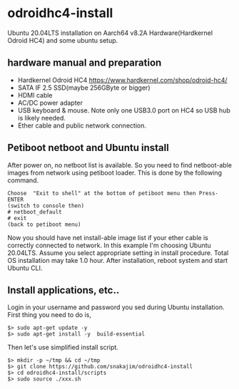 # odroidhc4-install
Ubuntu 20.04LTS installation on Aarch64 v8.2A Hardware(Hardkernel Odroid HC4) and some ubuntu setup.

## hardware manual and preparation

- Hardkernel Odroid HC4 https://www.hardkernel.com/shop/odroid-hc4/
- SATA IF 2.5 SSD(maybe 256GByte or bigger)
- HDMI cable
- AC/DC power adapter
- USB keyboard & mouse. Note only one USB3.0 port on HC4 so USB hub is likely needed.
- Ether cable and public network connection.

## Petiboot netboot and Ubuntu install

After power on, no netboot list is available. So you need to find netboot-able images from network using petiboot loader. This is done by the following command.
```
Choose  "Exit to shell" at the bottom of petiboot menu then Press-ENTER
(switch to console then)
# netboot_default
# exit
(back to petiboot menu)
```

Now you should have net install-able image list if your ether cable is correctly connected to network. In this example I'm choosing Ubuntu 20.04LTS. 
Assume you select appropriate setting in install procedure. Total OS installation may take 1.0 hour. After installation, reboot system and start Ubuntu CLI.

## Install applications, etc..
Login in your username and password you sed during Ubuntu installation. First thing you need to do is,

```
$> sudo apt-get update -y
$> sudo apt-get install -y  build-essential  
```

Then let's use simplified install script.
```
$> mkdir -p ~/tmp && cd ~/tmp 
$> git clone https://github.com/snakajim/odroidhc4-install
$> cd odroidhc4-install/scripts 
$> sudo source ./xxx.sh
```
